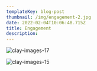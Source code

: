```yaml
---
templateKey: blog-post
thumbnail: /img/engagement-2.jpg
date: 2022-02-04T10:06:48.715Z
title: Engagement
description: 
---
```

![clay-images-17](/img/engagement-1.jpg)

![clay-images-15](/img/engagement-3.jpg)


